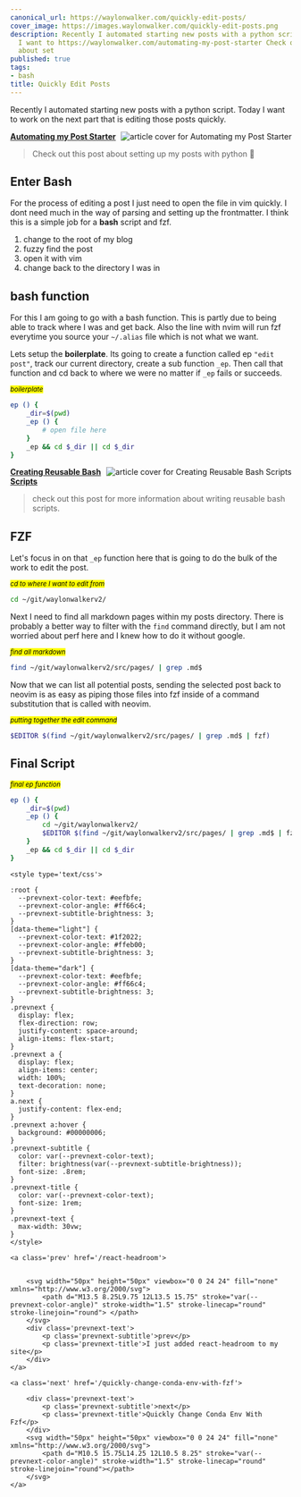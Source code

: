 ```yaml
---
canonical_url: https://waylonwalker.com/quickly-edit-posts/
cover_image: https://images.waylonwalker.com/quickly-edit-posts.png
description: Recently I automated starting new posts with a python script.  Today
  I want to https://waylonwalker.com/automating-my-post-starter Check out this post
  about set
published: true
tags:
- bash
title: Quickly Edit Posts
---
```


Recently I automated starting new posts with a python script.  Today I want to work on the next part that is editing those posts quickly.


  <div class="onelinelink-wrapper">
      <a class="onelinelink" href="https://waylonwalker.com/automating-my-post-starter/">
          <img style="float: right;" align='right' src="https://images.waylonwalker.com/automating-my-post-starter-og_250x140.png" alt="article cover for 
 Automating my Post Starter
"/>
          <p><strong>
 Automating my Post Starter
</strong></p>
      </a>
  </div>


> Check out this post about setting up my posts with python 🐍

## Enter Bash

For the process of editing a post I just need to open the file in vim quickly. I dont need much in the way of parsing and setting up the frontmatter.  I think this is a simple job for a **bash** script and fzf.

1. change to the root of my blog
1. fuzzy find the post
1. open it with vim
1. change back to the directory I was in

## bash function

For this I am going to go with a bash function.  This is partly due to being able to track where I was and get back.  Also the line with nvim will run fzf everytime you source your `~/.alias` file which is not what we want.

Lets setup the **boilerplate**.  Its going to create a function called ep
`"edit post"`, track our current directory, create a sub function `_ep`.  Then
call that function and cd back to where we were no matter if `_ep` fails or succeeds.

_<small><mark>boilerplate</mark></small>_
``` bash
ep () {
    _dir=$(pwd)
    _ep () {
        # open file here
    }
    _ep && cd $_dir || cd $_dir
}
```


  <div class="onelinelink-wrapper">
      <a class="onelinelink" href="https://waylonwalker.com/reusable-bash/">
          <img style="float: right;" align='right' src="https://images.waylonwalker.com/reusable-bash-og_250x140.png" alt="article cover for 
 Creating Reusable Bash Scripts
"/>
          <p><strong>
 Creating Reusable Bash Scripts
</strong></p>
      </a>
  </div>


> check out this post for more information about writing reusable bash scripts.

## FZF

Let's focus in on that `_ep` function here that is going to do the bulk of the work to edit the post.

_<small><mark>cd to where I want to edit from</mark></small>_
``` bash
cd ~/git/waylonwalkerv2/
```

Next I need to find all markdown pages within my posts directory.  There is probably a better way to filter with the `find` command directly, but I am not worried about perf here and I knew how to do it without google.

_<small><mark>find all markdown</mark></small>_
``` bash
find ~/git/waylonwalkerv2/src/pages/ | grep .md$
```

Now that we can list all potential posts, sending the selected post back to neovim is as easy as piping those files into fzf inside of a command substitution that is called with neovim.


_<small><mark>putting together the edit command</mark></small>_
``` bash
$EDITOR $(find ~/git/waylonwalkerv2/src/pages/ | grep .md$ | fzf)
```

## Final Script

_<small><mark>final ep function</mark></small>_
``` bash
ep () {
    _dir=$(pwd)
    _ep () {
        cd ~/git/waylonwalkerv2/
        $EDITOR $(find ~/git/waylonwalkerv2/src/pages/ | grep .md$ | fzf)
    }
    _ep && cd $_dir || cd $_dir
}
```
<div class='prevnext'>

    <style type='text/css'>

    :root {
      --prevnext-color-text: #eefbfe;
      --prevnext-color-angle: #ff66c4;
      --prevnext-subtitle-brightness: 3;
    }
    [data-theme="light"] {
      --prevnext-color-text: #1f2022;
      --prevnext-color-angle: #ffeb00;
      --prevnext-subtitle-brightness: 3;
    }
    [data-theme="dark"] {
      --prevnext-color-text: #eefbfe;
      --prevnext-color-angle: #ff66c4;
      --prevnext-subtitle-brightness: 3;
    }
    .prevnext {
      display: flex;
      flex-direction: row;
      justify-content: space-around;
      align-items: flex-start;
    }
    .prevnext a {
      display: flex;
      align-items: center;
      width: 100%;
      text-decoration: none;
    }
    a.next {
      justify-content: flex-end;
    }
    .prevnext a:hover {
      background: #00000006;
    }
    .prevnext-subtitle {
      color: var(--prevnext-color-text);
      filter: brightness(var(--prevnext-subtitle-brightness));
      font-size: .8rem;
    }
    .prevnext-title {
      color: var(--prevnext-color-text);
      font-size: 1rem;
    }
    .prevnext-text {
      max-width: 30vw;
    }
    </style>
    
    <a class='prev' href='/react-headroom'>
    

        <svg width="50px" height="50px" viewbox="0 0 24 24" fill="none" xmlns="http://www.w3.org/2000/svg">
            <path d="M13.5 8.25L9.75 12L13.5 15.75" stroke="var(--prevnext-color-angle)" stroke-width="1.5" stroke-linecap="round" stroke-linejoin="round"> </path>
        </svg>
        <div class='prevnext-text'>
            <p class='prevnext-subtitle'>prev</p>
            <p class='prevnext-title'>I just added react-headroom to my site</p>
        </div>
    </a>
    
    <a class='next' href='/quickly-change-conda-env-with-fzf'>
    
        <div class='prevnext-text'>
            <p class='prevnext-subtitle'>next</p>
            <p class='prevnext-title'>Quickly Change Conda Env With Fzf</p>
        </div>
        <svg width="50px" height="50px" viewbox="0 0 24 24" fill="none" xmlns="http://www.w3.org/2000/svg">
            <path d="M10.5 15.75L14.25 12L10.5 8.25" stroke="var(--prevnext-color-angle)" stroke-width="1.5" stroke-linecap="round" stroke-linejoin="round"></path>
        </svg>
    </a>
  </div>